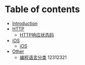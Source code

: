 # Table of contents

* [Introduction](README.md)
* [HTTP](main/http/000http.md)
    * [HTTP响应状态码](main/http/002response_status_codes.md)
* [iOS](main/ios/000ios.md)
    * [iOS](main/ios/001oc.md)
* [Other]()
    * [编程语言分类](main/other/language_type.md)
  12312321
